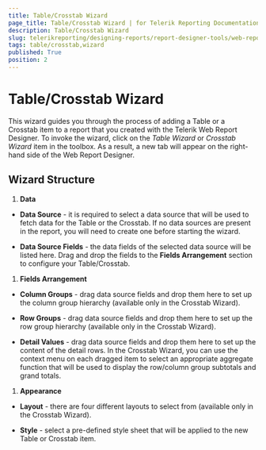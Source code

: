 ```yaml
---
title: Table/Crosstab Wizard
page_title: Table/Crosstab Wizard | for Telerik Reporting Documentation
description: Table/Crosstab Wizard
slug: telerikreporting/designing-reports/report-designer-tools/web-report-designer/tools/table/crosstab-wizard
tags: table/crosstab,wizard
published: True
position: 2
---
```


# Table/Crosstab Wizard



This wizard guides you through the process of adding a Table or a Crosstab item to a report that you created with the
        Telerik Web Report Designer.
        To invoke the wizard, click on the *Table Wizard* or *Crosstab Wizard* item in the toolbox.
        As a result, a new tab will appear on the right-hand side of the Web Report Designer.
      

## Wizard Structure

1. __Data__

* __Data Source__ - it is required to select a data source that will be used to fetch data for the Table or the Crosstab. If no data sources
                  are present in the report, you will need to create one before starting the wizard.
                

* __Data Source Fields__ - the data fields of the selected data source will be listed here. Drag and drop the fields to the
                  __Fields Arrangement__ section to configure your Table/Crosstab.
                

1. __Fields Arrangement__

* __Column Groups__ - drag data source fields and drop them here to set up the column group hierarchy (available only in the Crosstab Wizard).
                

* __Row Groups__ - drag data source fields and drop them here to set up the row group hierarchy (available only in the Crosstab Wizard).
                

* __Detail Values__ - drag data source fields and drop them here to set up the content of the detail rows.
                In the Crosstab Wizard, you can use the context menu on each dragged item to select an appropriate aggregate function
                  that will be used to display the row/column group subtotals and grand totals.
                

1. __Appearance__

* __Layout__ - there are four different layouts to select from (available only in the Crosstab Wizard).
                

* __Style__ - select a pre-defined style sheet that will be applied to the new Table or Crosstab item.
                
